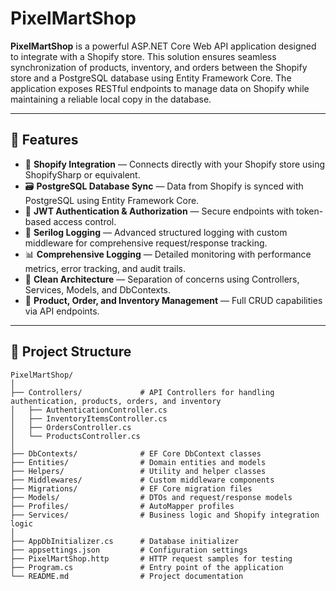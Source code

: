 # PixelMartShop

**PixelMartShop** is a powerful ASP.NET Core Web API application designed to integrate with a Shopify store. This solution ensures seamless synchronization of products, inventory, and orders between the Shopify store and a PostgreSQL database using Entity Framework Core. The application exposes RESTful endpoints to manage data on Shopify while maintaining a reliable local copy in the database.

---

## 🚀 Features

- 🔗 **Shopify Integration** — Connects directly with your Shopify store using ShopifySharp or equivalent.
- 🗃️ **PostgreSQL Database Sync** — Data from Shopify is synced with PostgreSQL using Entity Framework Core.
- 🔐 **JWT Authentication & Authorization** — Secure endpoints with token-based access control.
- 📝 **Serilog Logging** — Advanced structured logging with custom middleware for comprehensive request/response tracking.
- 📊 **Comprehensive Logging** — Detailed monitoring with performance metrics, error tracking, and audit trails.
- 🧰 **Clean Architecture** — Separation of concerns using Controllers, Services, Models, and DbContexts.
- 🧾 **Product, Order, and Inventory Management** — Full CRUD capabilities via API endpoints.

---

## 📁 Project Structure

```plaintext
PixelMartShop/
│
├── Controllers/             # API Controllers for handling authentication, products, orders, and inventory
│   ├── AuthenticationController.cs
│   ├── InventoryItemsController.cs
│   ├── OrdersController.cs
│   └── ProductsController.cs
│
├── DbContexts/              # EF Core DbContext classes
├── Entities/                # Domain entities and models
├── Helpers/                 # Utility and helper classes
├── Middlewares/             # Custom middleware components
├── Migrations/              # EF Core migration files
├── Models/                  # DTOs and request/response models
├── Profiles/                # AutoMapper profiles
├── Services/                # Business logic and Shopify integration logic
│
├── AppDbInitializer.cs      # Database initializer
├── appsettings.json         # Configuration settings
├── PixelMartShop.http       # HTTP request samples for testing
├── Program.cs               # Entry point of the application
└── README.md                # Project documentation
